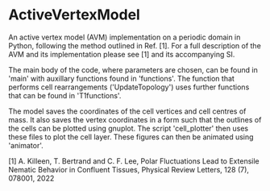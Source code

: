 # ActiveVertexModel
An active vertex model (AVM) implementation on a periodic domain in Python, following the method outlined in Ref. [1]. For a full description of the AVM and its implementation please see [1] and its accompanying SI.

The main body of the code, where parameters are chosen, can be found in 'main' with auxillary functions found in 'functions'. The function that performs cell rearrangements ('UpdateTopology') uses further functions that can be found in 'T1functions'.

The model saves the coordinates of the cell vertices and cell centres of mass. It also saves the vertex coordinates in a form such that the outlines of the cells can be plotted using gnuplot. The script 'cell_plotter' then uses these files to plot the cell layer. These figures can then be animated using 'animator'.

[1] A. Killeen, T. Bertrand and C. F. Lee, Polar Fluctuations Lead to Extensile Nematic Behavior in Confluent Tissues, Physical Review Letters, 128 (7), 078001, 2022
